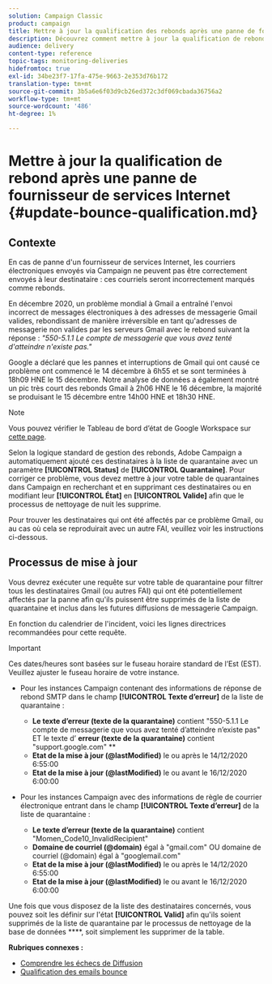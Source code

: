 ```yaml
---
solution: Campaign Classic
product: campaign
title: Mettre à jour la qualification des rebonds après une panne de fournisseur de services Internet
description: Découvrez comment mettre à jour la qualification de rebond après une panne de fournisseur de services Internet.
audience: delivery
content-type: reference
topic-tags: monitoring-deliveries
hidefromtoc: true
exl-id: 34be23f7-17fa-475e-9663-2e353d76b172
translation-type: tm+mt
source-git-commit: 3b5a6e6f03d9cb26ed372c3df069cbada36756a2
workflow-type: tm+mt
source-wordcount: '486'
ht-degree: 1%

---
```


# Mettre à jour la qualification de rebond après une panne de fournisseur de services Internet {#update-bounce-qualification.md}

## Contexte

En cas de panne d&#39;un fournisseur de services Internet, les courriers électroniques envoyés via Campaign ne peuvent pas être correctement envoyés à leur destinataire : ces courriels seront incorrectement marqués comme rebonds.

En décembre 2020, un problème mondial à Gmail a entraîné l&#39;envoi incorrect de messages électroniques à des adresses de messagerie Gmail valides, rebondissant de manière irréversible en tant qu&#39;adresses de messagerie non valides par les serveurs Gmail avec le rebond suivant la réponse : *&quot;550-5.1.1 Le compte de messagerie que vous avez tenté d&#39;atteindre n&#39;existe pas.&quot;*

Google a déclaré que les pannes et interruptions de Gmail qui ont causé ce problème ont commencé le 14 décembre à 6h55 et se sont terminées à 18h09 HNE le 15 décembre. Notre analyse de données a également montré un pic très court des rebonds Gmail à 2h06 HNE le 16 décembre, la majorité se produisant le 15 décembre entre 14h00 HNE et 18h30 HNE.

>[!NOTE]
>
>Vous pouvez vérifier le Tableau de bord d’état de Google Workspace sur [cette page](https://www.google.com/appsstatus#hl=en&amp;v=status).


Selon la logique standard de gestion des rebonds, Adobe Campaign a automatiquement ajouté ces destinataires à la liste de quarantaine avec un paramètre **[!UICONTROL Status]** de **[!UICONTROL Quarantaine]**. Pour corriger ce problème, vous devez mettre à jour votre table de quarantaines dans Campaign en recherchant et en supprimant ces destinataires ou en modifiant leur **[!UICONTROL État]** en **[!UICONTROL Valide]** afin que le processus de nettoyage de nuit les supprime.

Pour trouver les destinataires qui ont été affectés par ce problème Gmail, ou au cas où cela se reproduirait avec un autre FAI, veuillez voir les instructions ci-dessous.

## Processus de mise à jour

Vous devrez exécuter une requête sur votre table de quarantaine pour filtrer tous les destinataires Gmail (ou autres FAI) qui ont été potentiellement affectés par la panne afin qu&#39;ils puissent être supprimés de la liste de quarantaine et inclus dans les futures diffusions de messagerie Campaign.

En fonction du calendrier de l&#39;incident, voici les lignes directrices recommandées pour cette requête.

>[!IMPORTANT]
>
>Ces dates/heures sont basées sur le fuseau horaire standard de l’Est (EST). Veuillez ajuster le fuseau horaire de votre instance.

* Pour les instances Campaign contenant des informations de réponse de rebond SMTP dans le champ **[!UICONTROL Texte d’erreur]** de la liste de quarantaine :

   * **Le texte d’erreur (texte de la quarantaine)** contient &quot;550-5.1.1 Le compte de messagerie que vous avez tenté d’atteindre n’existe pas&quot; ET le texte d’ **erreur (texte de la quarantaine)** contient &quot;support.google.com&quot; **
   * **Etat de la mise à jour (@lastModified)** le ou après le 14/12/2020 6:55:00
   * **Etat de la mise à jour (@lastModified)** le ou avant le 16/12/2020 6:00:00

* Pour les instances Campaign avec des informations de règle de courrier électronique entrant dans le champ **[!UICONTROL Texte d’erreur]** de la liste de quarantaine :

   * **Le texte d’erreur (texte de la quarantaine)** contient &quot;Momen_Code10_InvalidRecipient&quot;
   * **Domaine de courriel (@domain)** égal à &quot;gmail.com&quot; OU domaine de courriel (@domain) égal à &quot;googlemail.com&quot;
   * **Etat de la mise à jour (@lastModified)** le ou après le 14/12/2020 6:55:00
   * **Etat de la mise à jour (@lastModified)** le ou avant le 16/12/2020 6:00:00

Une fois que vous disposez de la liste des destinataires concernés, vous pouvez soit les définir sur l&#39;état **[!UICONTROL Valid]** afin qu&#39;ils soient supprimés de la liste de quarantaine par le processus de nettoyage de la base de données ****, soit simplement les supprimer de la table.

**Rubriques connexes :**
* [Comprendre les échecs de Diffusion](../../delivery/using/understanding-delivery-failures.md)
* [Qualification des emails bounce  ](../../delivery/using/understanding-delivery-failures.md#bounce-mail-qualification)
